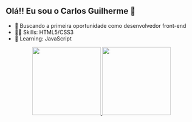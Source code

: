 ## Olá!! Eu sou o Carlos Guilherme 👋

- 🔭 Buscando a primeira oportunidade como desenvolvedor front-end
- 🐱‍👤 Skills: HTML5/CSS3
- 🌱 Learning: JavaScript

<div align="center">
  <a href="https://github.com/Carlos7122">
  <img height="180em" src="https://github-readme-stats.vercel.app/api?username=Carlos7122&show_icons=true&theme=dark&include_all_commits=true&count_private=true"/>
  <img height="180em" src="https://github-readme-stats.vercel.app/api/top-langs/?username=Carlos7122&layout=compact&langs_count=7&theme=dark"/>
</div>
